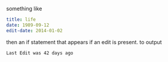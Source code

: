 something like
```yml
title: life
date: 1989-09-12
edit-date: 2014-01-02
```
then an if statement that appears if an edit is present. to output
	
```
Last Edit was 42 days ago
```
